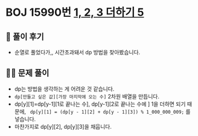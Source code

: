 # BOJ 15990번 [1, 2, 3 더하기 5](https://www.acmicpc.net/problem/15990)

## 🌈 풀이 후기
* 순열로 풀었다가,, 시간초과돼서 dp 방법을 찾아봤습니다.

## 👩‍🏫 문제 풀이
* dp는 방법을 생각하는 게 어려운 것 같습니다.
* ```dp[만들고 싶은 값][가장 마지막에 오는 수]``` 2차원 배열을 만듭니다.
* dp[y][1]=dp[y-1][1로 끝나는 수], dp[y-1][2로 끝나는 수에 ] 1을 더하면 되기 때문에, ``` dp[y][1] = (dp[y - 1][2] + dp[y - 1][3]) % 1_000_000_009;``` 를 넣습니다.
* 마찬가지로 dp[y][2], dp[y][3]을 채웁니다.